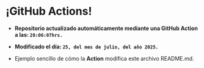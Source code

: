 # ¡GitHub Actions!
* **Repositorio actualizado automáticamente mediante una GitHub Action a las: `20:06:07hrs.`**
* **Modificado el día: `25, del mes de julio, del año 2025.`**

* Ejemplo sencillo de cómo la **Action** modifica este archivo README.md.

